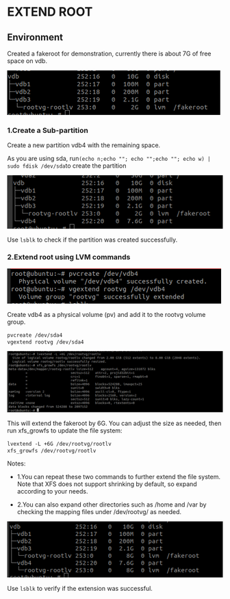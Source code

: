 # EXTEND ROOT
## Environment
Created a fakeroot for demonstration, currently there is about 7G of free space on vdb.

![img.png](img.png)


### 1.Create a Sub-partition
Create a new partition vdb4 with the remaining space. 

As you are using sda, run`(echo n;echo ""; echo "";echo ""; echo w) | sudo fdisk /dev/sda`to create the partition


![img_1.png](img_1.png)

Use `lsblk` to check if the partition was created successfully.

### 2.Extend root using LVM commands
![img_2.png](img_2.png)

Create vdb4 as a physical volume (pv) and add it to the rootvg volume group.

```
pvcreate /dev/sda4
vgextend rootvg /dev/sda4
```
![img_5.png](img_3.png)

This will extend the fakeroot by 6G. You can adjust the size as needed, then run xfs_growfs to update the file system:

```
lvextend -L +6G /dev/rootvg/rootlv
xfs_growfs /dev/rootvg/rootlv
```
Notes:  
- 1.You can repeat these two commands to further extend the file system. Note that XFS does not support shrinking by default, so expand according to your needs.

- 2.You can also expand other directories such as /home and /var by checking the mapping files under /dev/rootvg/ as needed. 


![img_4.png](img_4.png)

Use `lsblk` to verify if the extension was successful.